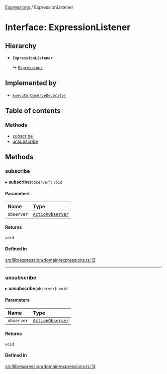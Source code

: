 [Expressions](../README.md) / ExpressionListener

# Interface: ExpressionListener

## Hierarchy

- **`ExpressionListener`**

  ↳ [`Expressions`](Expressions.md)

## Implemented by

- [`ExecutorObserveDecorator`](../classes/ExecutorObserveDecorator.md)

## Table of contents

### Methods

- [subscribe](ExpressionListener.md#subscribe)
- [unsubscribe](ExpressionListener.md#unsubscribe)

## Methods

### subscribe

▸ **subscribe**(`observer`): `void`

#### Parameters

| Name | Type |
| :------ | :------ |
| `observer` | [`ActionObserver`](../classes/ActionObserver.md) |

#### Returns

`void`

#### Defined in

[src/lib/expression/domain/expressions.ts:12](https://github.com/FlavioLionelRita/3xpr/blob/7a34f03/src/lib/expression/domain/expressions.ts#L12)

___

### unsubscribe

▸ **unsubscribe**(`observer`): `void`

#### Parameters

| Name | Type |
| :------ | :------ |
| `observer` | [`ActionObserver`](../classes/ActionObserver.md) |

#### Returns

`void`

#### Defined in

[src/lib/expression/domain/expressions.ts:13](https://github.com/FlavioLionelRita/3xpr/blob/7a34f03/src/lib/expression/domain/expressions.ts#L13)
